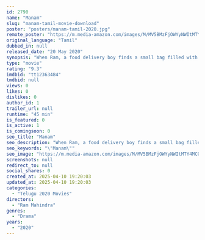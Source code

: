 ```yaml
---
id: 2790
name: "Manam"
slug: "manam-tamil-movie-download"
poster: "posters/manam-tamil-2020.jpg"
remote_poster: "https://m.media-amazon.com/images/M/MV5BMzFjOWYyNWItMTY4MC00MGQ2LWE4MTgtZGY3YTcyYWYzZDkwXkEyXkFqcGdeQXVyMTg4NjIyMTE@._V1_SX300.jpg"
original_language: "Tamil"
dubbed_in: null
released_date: "20 May 2020"
synopsis: "When Ram, a food delivery boy finds a small bag filled with cash during one of his deliveries, he decides to take it and flee. The owner of the bag Rohini, is a senior citizen who stays alone. Upon realizing that the money she had sa"
type: "movie"
rating: "9.3"
imdbid: "tt12363484"
tmdbid: null
views: 0
likes: 0
dislikes: 0
author_id: 1
trailer_url: null
runtime: "45 min"
is_featured: 0
is_active: 1
is_comingsoon: 0
seo_title: "Manam"
seo_description: "When Ram, a food delivery boy finds a small bag filled with cash during one of his deliveries, he decides to take it and flee. The owner of the bag Rohini, is a senior citizen who stays alone. Upon realizing that the money she had sa"
seo_keywords: "\"Manam\""
seo_image: "https://m.media-amazon.com/images/M/MV5BMzFjOWYyNWItMTY4MC00MGQ2LWE4MTgtZGY3YTcyYWYzZDkwXkEyXkFqcGdeQXVyMTg4NjIyMTE@._V1_SX300.jpg"
screenshots: null
redirect_to: null
social_shares: 0
created_at: 2025-04-10 19:20:03
updated_at: 2025-04-10 19:20:03
categories:
  - "Telugu 2020 Movies"
directors:
  - "Ram Mahindra"
genres:
  - "Drama"
years:
  - "2020"
---
```

